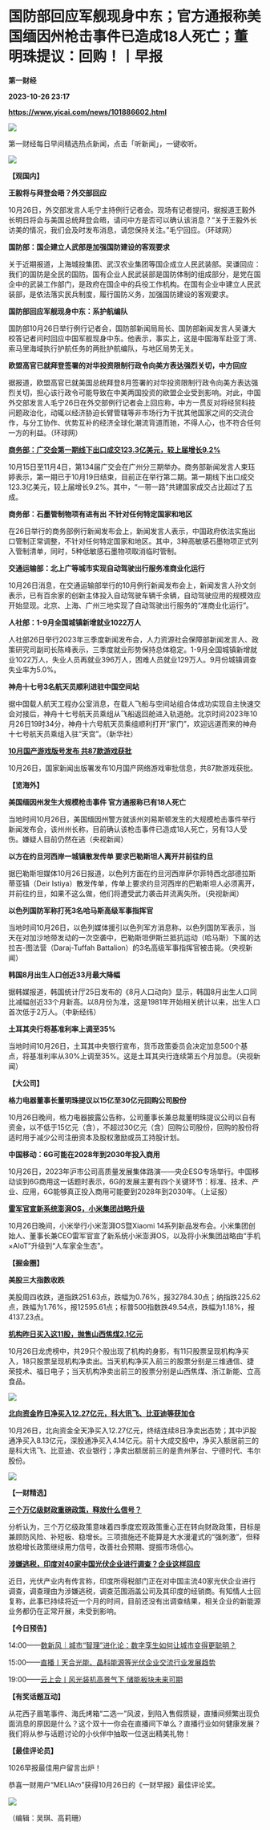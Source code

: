 # 国防部回应军舰现身中东；官方通报称美国缅因州枪击事件已造成18人死亡；董明珠提议：回购！丨早报
**第一财经**

**2023-10-26 23:17**

**https://www.yicai.com/news/101886602.html**

![](https://imgcdn.yicai.com/uppics/slides/2023/10/4278e9514ca933cc870d4b4309241fb5.jpg)

第一财经每日早间精选热点新闻，点击「听新闻」，一键收听。

[![](https://imgcdn.yicai.com/uppics/images/2023/10/76cd9133ea3224856cb01e40289bb5d1.jpg)](https://m.vip.yicai.com/circle/1098134)

**【观国内】**

**王毅将与拜登会晤？外交部回应**

10月26日，外交部发言人毛宁主持例行记者会。现场有记者提问，据报道王毅外长明日将会与美国总统拜登会晤，请问中方是否可以确认该消息？“关于王毅外长访美的情况，我们会及时发布消息，请您保持关注。”毛宁回应。（环球网）

**国防部：国企建立人武部是加强国防建设的客观要求**

关于近期报道，上海城投集团、武汉农业集团等国企成立人民武装部。吴谦回应：我们的国防是全民的国防。国有企业人民武装部是国防体制的组成部分，是党在国企中的武装工作部门，是政府在国企中的兵役工作机构。在国有企业中建立人民武装部，是依法落实民兵制度，履行国防义务，加强国防建设的客观要求。

**国防部回应军舰现身中东：系护航编队**

国防部10月26日举行例行记者会，国防部新闻局局长、国防部新闻发言人吴谦大校答记者问时回应中国军舰现身中东。他表示，事实上，这是中国海军赴亚丁湾、索马里海域执行护航任务的两批护航编队，与地区局势无关。

**欧盟高官已就拜登签署的对华投资限制行政令向美方表达强烈关切，中方回应**

据报道，欧盟高官已就美国总统拜登8月签署的对华投资限制行政令向美方表达强烈关切，担心该行政令可能导致在中美两国投资的欧盟企业受到影响。对此，中国外交部发言人毛宁26日在外交部例行记者会上回应称，中方一贯反对将经贸科技问题政治化，动辄以经济胁迫长臂管辖等非市场行为干扰其他国家之间的交流合作，与分工协作、优势互补的经济全球化潮流背道而驰，不得人心，也不符合任何一方的利益。（环球网）

[**商务部：广交会第一期线下出口成交123.3亿美元，较上届增长9.2%**](https://www.yicai.com/news/101886010.html)

10月15日至11月4日，第134届广交会在广州分三期举办。商务部新闻发言人束珏婷表示，第一期已于10月19日结束，目前正在举行第二期。第一期线下出口成交123.3亿美元，较上届增长9.2%。其中，“一带一路”共建国家成交占比超过了五成。

**商务部：石墨管制物项有进有出 不针对任何特定国家和地区**

在26日举行的商务部例行新闻发布会上，新闻发言人表示，中国政府依法实施出口管制正常调整，不针对任何特定国家和地区。其中，3种高敏感石墨物项正式列入管制清单，同时，5种低敏感石墨物项取消临时管制。

**交通运输部：北上广等城市实现自动驾驶出行服务准商业化运行**

10月26日消息，在交通运输部举行的10月例行新闻发布会上，新闻发言人孙文剑表示，已有百余家的创新主体投入自动驾驶车辆千余辆，自动驾驶应用的规模效应开始显现。北京、上海、广州三地实现了自动驾驶出行服务的“准商业化运行”。

**人社部：1-9月全国城镇新增就业1022万人**

人社部26日举行2023年三季度新闻发布会，人力资源社会保障部新闻发言人、政策研究司副司长陈峰表示，三季度就业形势保持总体稳定。1-9月全国城镇新增就业1022万人，失业人员再就业396万人，困难人员就业129万人。9月份城镇调查失业率为5.0%。

**神舟十七号3名航天员顺利进驻中国空间站**

据中国载人航天工程办公室消息，在载人飞船与空间站组合体成功实现自主快速交会对接后，神舟十七号航天员乘组从飞船返回舱进入轨道舱。北京时间2023年10月26日19时34分，神舟十六号航天员乘组顺利打开“家门”，欢迎远道而来的神舟十七号航天员乘组入驻“天宫”。（新华社）

[**10月国产游戏版号发布 共87款游戏获批**](http://www.yicai.com/news/101886174.html)

10月26日，国家新闻出版署发布10月国产网络游戏审批信息，共87款游戏获批。

**【览海外】**

**美国缅因州发生大规模枪击事件 官方通报称已有18人死亡**

当地时间10月26日，美国缅因州警方就该州刘易斯顿发生的大规模枪击事件举行新闻发布会，该州州长称，目前确认该枪击事件已造成18人死亡，另有13人受伤。嫌疑人目前仍然在逃（央视新闻）

**以方在约旦河西岸一城镇散发传单 要求巴勒斯坦人离开并前往约旦**

据巴勒斯坦媒体10月26日报道，以色列方面在约旦河西岸萨尔菲特西北部德拉斯蒂亚镇（Deir Istiya）散发传单，传单上要求约旦河西岸的巴勒斯坦人必须离开，并前往约旦，如果不这么做，他们将遭受武力袭击并流离失所。（央视新闻）

**以色列国防军称打死3名哈马斯高级军事指挥官**

当地时间10月26日，以色列媒体援引以色列军方消息称，以色列国防军表示，当天在对加沙地带发动的一次空袭中，巴勒斯坦伊斯兰抵抗运动（哈马斯）下属的达拉吉-图法营（Daraj-Tuffah Battalion）的3名高级军事指挥官被击毙。（央视新闻）

**韩国8月出生人口创近33月最大降幅**

据韩媒报道，韩国统计厅25日发布的《8月人口动向》显示，韩国8月出生人口同比减幅创近33个月新高。以8月份为准，这是1981年开始相关统计以来，出生人口首次低于2万人。（中新经纬）

**土耳其央行将基准利率上调至35%**

当地时间10月26日，土耳其中央银行宣布，货币政策委员会决定加息500个基点，将基准利率从30%上调至35%。这是土耳其央行连续第五个月加息。（央视新闻）

**【大公司】**

**格力电器董事长董明珠提议以15亿至30亿元回购公司股份**

10月26日晚间，格力电器披露公告称，公司董事长兼总裁董明珠提议公司以自有资金，以不低于15亿元（含），不超过30亿元（含）回购公司股份，回购的股份将适时用于减少公司注册资本及股权激励或员工持股计划。

**中国移动：6G可能在2028年到2030年投入商用**

10月26日，2023年沪市公司高质量发展集体路演——央企ESG专场举行。中国移动谈到6G商用这一话题时表示，6G的发展主要有四个关键环节：标准、技术、产业、应用，6G能够真正投入商用可能要到2028年到2030年。（上证报）

[**雷军官宣新系统澎湃OS，小米集团战略升级**](https://www.yicai.com/news/101886336.html)

10月26日晚间，小米举行小米澎湃OS暨Xiaomi 14系列新品发布会。小米集团创始人、董事长兼CEO雷军官宣了新系统小米澎湃OS，以及将小米集团战略由“手机×AIoT”升级到“人车家全生态”。

**【掘金圈】**

**美股****三大指数****收跌**

美股周四收跌，道指跌251.63点，跌幅为0.76%，报32784.30点；纳指跌225.62点，跌幅为1.76%，报12595.61点；标普500指数跌49.54点，跌幅为1.18%，报4137.23点。

[**机构昨日买入这11股，抛售山西焦煤2.1亿元**](http://www.yicai.com/news/101886115.html)

10月26日龙虎榜中，共29只个股出现了机构的身影，有11只股票呈现机构净买入，18只股票呈现机构净卖出。当天机构净买入前三的股票分别是三维通信、捷荣技术、福日电子；当天机构净卖出前三的股票分别是山西焦煤、浙江新能、立高食品。

![](https://imgcdn.yicai.com/uppics/images/2023/10/088440ddfa6ac9be55d92a602c80e763.jpg)

[**北向资金昨日净买入12.27亿元，科大讯飞、比亚迪等获加仓**](http://www.yicai.com/news/101886119.html)

10月26日，北向资金全天净买入12.27亿元，终结连续8日净卖出态势；其中沪股通净买入8.13亿元，深股通净买入4.14亿元。前十大成交股中，净买入额居前三的是科大讯飞、比亚迪、农业银行；净卖出额居前三的是贵州茅台、宁德时代、韦尔股份。

![](https://imgcdn.yicai.com/uppics/images/2023/10/d268ea60b300e11c12a9d6c533c707fa.jpg)

**【****一财精选****】**

[**三个万亿级财政重磅政策，释放什么信号？**](https://www.yicai.com/news/101885922.html)

分析认为，三个万亿级政策意味着四季度宏观政策重心正在转向财政政策，目标是兼顾防风险、补短板、稳增长。三项措施还不能算是大水漫灌式的“强刺激”，但释放稳增长政策继续用力信号，改善社会预期、提振市场信心。

[**涉嫌逃税，印度对40家中国光伏企业进行调查？企业这样回应**](https://www.yicai.com/news/101885540.html)

近日，光伏产业内有传言称，印度所得税部门正在对中国主流40家光伏企业进行调查，调查理由为涉嫌逃税，调查范围涵盖公司及其印度的经销商。有知情人士回复称，此事已持续将近一个月的时间，目前还没有出调查结果，相关企业的新能源业务都仍在正常开展，未受到影响。

**【今日预告】**

14:00——[数新风｜城市“智理”进化论：数字孪生如何让城市变得更聪明？](https://yicai.smgbb.cn/live/101873486.html)

15:00——[直播丨天合光能、晶科能源等光伏企业交流行业发展趋势](https://yicai.smgbb.cn/live/101886114.html)

19:00——[云上会丨风光装机高景气下 储能板块未来可期](https://yicai.smgbb.cn/live/101884801.html)

**【有奖话题互动】**

从花西子眉笔事件、海氏烤箱“二选一”风波，到陷入售假质疑，直播间频繁出现负面消息的原因是什么？这个双十一你会在直播间下单么？直播行业如何健康发展？我们将从参与话题讨论的小伙伴中抽取一位送出精美礼物！

**【最佳评论员】**

1026早报最佳用户留言出炉！

恭喜一财用户“MELIAᰔ”获得10月26日的《一财早报》最佳评论奖。

![](https://imgcdn.yicai.com/uppics/images/2023/10/5334029bfa5fe792cf09c1163e856f7a.jpg)

（编辑：吴琪、高莉珊）